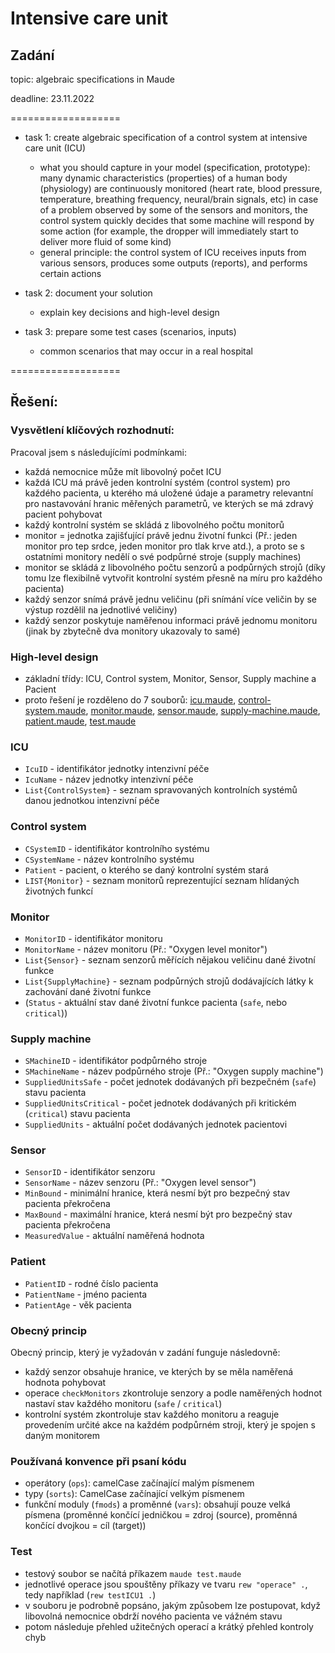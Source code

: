 # Intensive care unit
## Zadání

topic: algebraic specifications in Maude

deadline: 23.11.2022


===================
* task 1: create algebraic specification of a control system at intensive care unit (ICU)
	- what you should capture in your model (specification, prototype):
		many dynamic characteristics (properties) of a human body (physiology) are continuously monitored (heart rate, blood pressure, temperature, breathing frequency, neural/brain signals, etc)
		in case of a problem observed by some of the sensors and monitors, the control system quickly decides that some machine will respond by some action (for example, the dropper will immediately start to deliver more fluid of some kind)
	- general principle: the control system of ICU receives inputs from various sensors, produces some outputs (reports), and performs certain actions

* task 2: document your solution
	- explain key decisions and high-level design

* task 3: prepare some test cases (scenarios, inputs)
	- common scenarios that may occur in a real hospital




===================

## Řešení:

### Vysvětlení klíčových rozhodnutí:
Pracoval jsem s následujícími podmínkami:
- každá nemocnice může mít libovolný počet ICU
- každá ICU má právě jeden kontrolní systém (control system) pro každého pacienta, u kterého má uložené údaje a parametry relevantní pro nastavování hranic měřených parametrů, ve kterých se má zdravý pacient pohybovat
- každý kontrolní systém se skládá z libovolného počtu monitorů
- monitor = jednotka zajišťující právě jednu životní funkci (Př.: jeden monitor pro tep srdce, jeden monitor pro tlak krve atd.), a proto se s ostatními monitory nedělí o své podpůrné stroje (supply machines)
- monitor se skládá z libovolného počtu senzorů a podpůrných strojů (díky tomu lze flexibilně vytvořit kontrolní systém přesně na míru pro každého pacienta)
- každý senzor snímá právě jednu veličinu (při snímání více veličin by se výstup rozdělil na jednotlivé veličiny)
- každý senzor poskytuje naměřenou informaci právě jednomu monitoru (jinak by zbytečně dva monitory ukazovaly to samé)


### High-level design
- základní třídy: ICU, Control system, Monitor, Sensor, Supply machine a Pacient
- proto řešení je rozděleno do 7 souborů: [icu.maude](icu.maude), [control-system.maude](control-system.maude), [monitor.maude](monitor.maude), [sensor.maude](sensor.maude), [supply-machine.maude](supply-machine.maude), [patient.maude](patient.maude), [test.maude](test.maude)

### ICU
* `IcuID` - identifikátor jednotky intenzivní péče
* `IcuName` - název jednotky intenzivní péče
* `List{ControlSystem}` - seznam spravovaných kontrolních systémů danou jednotkou intenzivní péče

### Control system
* `CSystemID` - identifikátor kontrolního systému
* `CSystemName` - název kontrolního systému
* `Patient` - pacient, o kterého se daný kontrolní systém stará
* `LIST{Monitor}` - seznam monitorů reprezentující seznam hlídaných životných funkcí

### Monitor
* `MonitorID` - identifikátor monitoru
* `MonitorName` - název monitoru (Př.: "Oxygen level monitor")
* `List{Sensor}` - seznam senzorů měřících nějakou veličinu dané životní funkce
* `List{SupplyMachine}` - seznam podpůrných strojů dodávajících látky k zachování dané životní funkce
* (`Status` - aktuální stav dané životní funkce pacienta (`safe`, nebo `critical`))

### Supply machine
* `SMachineID` - identifikátor podpůrného stroje
* `SMachineName` - název podpůrného stroje (Př.: "Oxygen supply machine")
* `SuppliedUnitsSafe` - počet jednotek dodávaných při bezpečném (`safe`) stavu pacienta
* `SuppliedUnitsCritical` - počet jednotek dodávaných při kritickém (`critical`) stavu pacienta
* `SuppliedUnits` - aktuální počet dodávaných jednotek pacientovi


### Sensor
* `SensorID` - identifikátor senzoru
* `SensorName` - název senzoru (Př.: "Oxygen level sensor")
* `MinBound` - minimální hranice, která nesmí být pro bezpečný stav pacienta překročena
* `MaxBound` - maximální hranice, která nesmí být pro bezpečný stav pacienta překročena
* `MeasuredValue` - aktuální naměřená hodnota


### Patient
* `PatientID` - rodné číslo pacienta
* `PatientName` - jméno pacienta
* `PatientAge` - věk pacienta



### Obecný princip
Obecný princip, který je vyžadován v zadání funguje následovně:
- každý senzor obsahuje hranice, ve kterých by se měla naměřená hodnota pohybovat
- operace `checkMonitors` zkontroluje senzory a podle naměřených hodnot nastaví stav každého monitoru (`safe` / `critical`)
- kontrolní systém zkontroluje stav každého monitoru a reaguje provedením určité akce na každém podpůrném stroji, který je spojen s daným monitorem


### Používaná konvence při psaní kódu
- operátory (`ops`): camelCase začínající malým písmenem
- typy (`sorts`): CamelCase začínající velkým písmenem
- funkční moduly (`fmods`) a proměnné (`vars`): obsahují pouze velká písmena (proměnné končící jedničkou = zdroj (source), proměnná končící dvojkou = cíl (target))


### Test
- testový soubor se načítá příkazem `maude test.maude`
- jednotlivé operace jsou spouštěny příkazy ve tvaru `rew "operace" .`, tedy například (`rew testICU1 .`)
- v souboru je podrobně popsáno, jakým způsobem lze postupovat, když libovolná nemocnice obdrží nového pacienta ve vážném stavu
- potom následuje přehled užitečných operací a krátký přehled kontroly chyb

